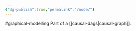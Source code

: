 ```yaml
---
{"dg-publish":true,"permalink":"/node/"}
---
```


#graphical-modelling 
Part of a [[causal-dags\|causal-graph]].
